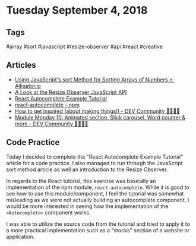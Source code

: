 
# Tuesday September 4, 2018

## Tags

\#array \#sort \#javascript \#resize-observer \#api \#react \#creative

## Articles

- [Using JavaScript's sort Method for Sorting Arrays of Numbers ← Alligator.io](https://alligator.io/js/array-sort-numbers/)
- [A Look at the Resize Observer JavaScript API](https://alligator.io/js/resize-observer/)
- [React Autocomplete Example Tutorial](https://appdividend.com/2018/08/23/react-autocomplete-example-tutorial/)
- [react-autocomplete - npm](https://www.npmjs.com/package/react-autocomplete)
- [How to get inspired (about making things!) - DEV Community 👩‍💻👨‍💻](https://dev.to/charlyn/how-to-get-inspired-about-making-things-42e7)
- [Module Monday 10: Animated section, Slick carousel, Word counter & more - DEV Community 👩‍💻👨‍💻](https://dev.to/tyrw/module-monday-10-animated-section-slick-carousel-word-counter--more-14gp)

## Code Practice

Today I decided to complete the "React Autocomplete Example Tutorial" article for a code practice. I also managed to run through the JavaScript sort method article as well an introduction to the Resize Observer.

In regards to the React tutorial, this exercise was basically an implementation of the npm module, `react-autocomplete`. While it is good to see how to use this module/component, I feel the tutorial was somewhat misleading as we were not actually building an autocomplete component. I would be more interested in seeing how the implementation of the `<Autocomplete>` component works.

I was able to utilize the source code from the tutorial and tried to apply it to a more practical implementation such as a "stocks" section of a website or application.